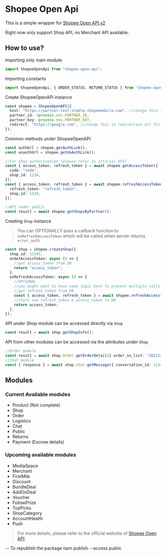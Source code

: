 # Shopee Open Api

This is a simple wrapper for [Shopee Open API v2](https://open.shopee.com/documents?version=2)

Right now only support Shop API, no Merchant API available.

## How to use?

Importing only main module

```ts
import ShopeeOpenApi from "shopee-open-api";
```

Importing constants

```ts
import ShopeeOpenApi, { ORDER_STATUS, RETURN_STATUS } from "shopee-open-api";
```

Create ShopeeOpenAPi instance

```ts
const shopee = ShopeeOpenAPI({
  host: "https://partner.test-stable.shopeemobile.com", //change this to production url
  partner_id: +process.env.PARTNER_ID,
  partner_key: process.env.PARTNER_KEY,
  redirect: "https://google.com", //change this to redirection url for shop authorization
});
```

Common methods under ShopeeOpenAPI

```ts
const authUrl = shopee.getAuthLink();
const unauthUrl = shopee.getUnAuthLink();

//For Shop authorization (please refer to official API)
const { access_token, refresh_token } = await shopee.getAccessToken({
  code: "code",
  shop_id: 1234,
});
const { access_token, refresh_token } = await shopee.refreshAccessToken({
  refresh_token: "refresh_token",
  shop_id: 1234,
});

//API under public
const result = await shopee.getShopsByPartner();
```

Creating `Shop` instance

> You can OPTIONALLY pass a callback function to `onRefreshAccessToken` which will be called when server returns `error_auth`

```ts
const shop = shopee.createShop({
  shop_id: 12345,
  onGetAccessToken: async () => {
    //get access_token from DB
    return "access_token";
  },
  onRefreshAccessToken: async () => {
    //OPTIONAL
    //you might want to have some logic here to prevent multiple calls to refresh access token
    //get refresh_token from DB
    const { access_token, refresh_token } = await shopee.refreshAccessToken({ refresh_token: "refresh_token", shop_id: 12345 });
    //store new refresh_token & access_token to DB
    return access_token;
  },
});
```

API under Shop module can be accessed directly via `Shop`

```ts
const result = await shop.getShopInfo();
```

API from other modules can be accessed via the attributes under `Shop`

```ts
//Order module
const result = await shop.Order.getOrderDetail({ order_sn_list: "201214JAJXU6G7" });
//Chat module
const { response } = await shop.Chat.getMessage({ conversation_id: 12344 });
```

## Modules

### Current Available modules

- Product (Not complete)
- Shop
- Order
- Logistics
- Chat
- Public
- Returns
- Payment (Escrow details)

### Upcoming available modules

- MediaSpace
- Merchant
- FirstMile
- Discount
- BundleDeal
- AddOnDeal
- Voucher
- FollowPrize
- TopPicks
- ShopCategory
- AccountHealth
- Push

> For more details, please refer to the official website of [Shopee Open API](https://open.shopee.com/).


-- To republish the package
npm publish --access public